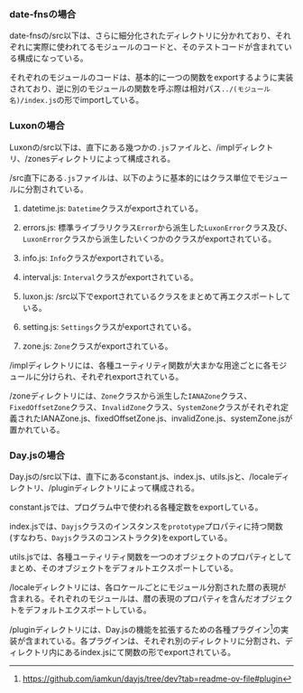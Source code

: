 ### date-fnsの場合

date-fnsの/src以下は、さらに細分化されたディレクトリに分かれており、それぞれに実際に使われてるモジュールのコードと、そのテストコードが含まれている構成になっている。

それぞれのモジュールのコードは、基本的に一つの関数をexportするように実装されており、逆に別のモジュールの関数を呼ぶ際は相対パス`../(モジュール名)/index.js`の形でimportしている。

### Luxonの場合

Luxonの/src以下は、直下にある幾つかの`.js`ファイルと、/implディレクトリ、/zonesディレクトリによって構成される。

/src直下にある`.js`ファイルは、以下のように基本的にはクラス単位でモジュールに分割されている。

1. datetime.js: `Datetime`クラスがexportされている。

2. errors.js: 標準ライブラリクラス`Error`から派生した`LuxonError`クラス及び、`LuxonError`クラスから派生したいくつかのクラスがexportされている。

3. info.js: `Info`クラスがexportされている。

4. interval.js: `Interval`クラスがexportされている。

5. luxon.js: /src以下でexportされているクラスをまとめて再エクスポートしている。

6. setting.js: `Settings`クラスがexportされている。

7. zone.js: `Zone`クラスがexportされている。

/implディレクトリには、各種ユーティリティ関数が大まかな用途ごとに各モジュールに分けられ、それぞれexportされている。

/zoneディレクトリには、`Zone`クラスから派生した`IANAZone`クラス、`FixedOffsetZone`クラス、`InvalidZone`クラス、`SystemZone`クラスがそれぞれ定義されたIANAZone.js、fixedOffsetZone.js、invalidZone.js、systemZone.jsが置かれている。

### Day.jsの場合

Day.jsの/src以下は、直下にあるconstant.js、index.js、utils.jsと、/localeディレクトリ、/pluginディレクトリによって構成される。

constant.jsでは、プログラム中で使われる各種定数をexportしている。

index.jsでは、`Dayjs`クラスのインスタンスを`prototype`プロパティに持つ関数(すなわち、`Dayjs`クラスのコンストラクタ)をexportしている。

utils.jsでは、各種ユーティリティ関数を一つのオブジェクトのプロパティとしてまとめ、そのオブジェクトをデフォルトエクスポートしている。

/localeディレクトリには、各ロケールごとにモジュール分割された暦の表現が含まれる。それぞれのモジュールは、暦の表現のプロパティを含んだオブジェクトをデフォルトエクスポートしている。

/pluginディレクトリには、Day.jsの機能を拡張するための各種プラグイン[^1]の実装が含まれている。各プラグインは、それぞれ別のディレクトリに分割され、ディレクトリ内にあるindex.jsにて関数の形でexportされている。

[^1]: https://github.com/iamkun/dayjs/tree/dev?tab=readme-ov-file#plugin
